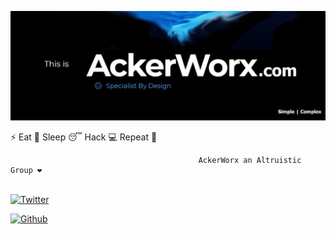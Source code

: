 [![ACKERWORX](https://raw.githubusercontent.com/ackerworx/ackerworx/main/logo.png)](https://www.ackerworx.com)


 ⚡ Eat 🍔 Sleep 😴 Hack 💻 Repeat 🔁

                                              AckerWorx an Altruistic Group ❤️


</samp><br>
[![Twitter](https://img.shields.io/badge/-Twitter-00acee?style=flat&logo=Twitter&logoColor=white)](https://twitter.com/ackerworx)

[![Github](https://img.shields.io/badge/-Github-000000?style=flat&logo=Github&logoColor=white)](https://github.com/ackerworx)

